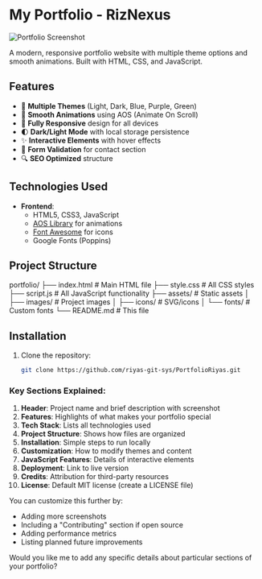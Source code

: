 # My Portfolio - RizNexus

![Portfolio Screenshot](https://i.ibb.co/.../portfolio-screenshot.png) <!-- Add your screenshot here -->

A modern, responsive portfolio website with multiple theme options and smooth animations. Built with HTML, CSS, and JavaScript.

## Features

- 🎨 **Multiple Themes** (Light, Dark, Blue, Purple, Green)
- 🚀 **Smooth Animations** using AOS (Animate On Scroll)
- 📱 **Fully Responsive** design for all devices
- 🌓 **Dark/Light Mode** with local storage persistence
- ✨ **Interactive Elements** with hover effects
- 📝 **Form Validation** for contact section
- 🔍 **SEO Optimized** structure

## Technologies Used

- **Frontend**: 
  - HTML5, CSS3, JavaScript
  - [AOS Library](https://michalsnik.github.io/aos/) for animations
  - [Font Awesome](https://fontawesome.com/) for icons
  - Google Fonts (Poppins)

## Project Structure
portfolio/
├── index.html # Main HTML file
├── style.css # All CSS styles
├── script.js # All JavaScript functionality
├── assets/ # Static assets
│ ├── images/ # Project images
│ ├── icons/ # SVG/icons
│ └── fonts/ # Custom fonts
└── README.md # This file

## Installation

1. Clone the repository:
   ```bash
   git clone https://github.com/riyas-git-sys/PortfolioRiyas.git

### Key Sections Explained:

1. **Header**: Project name and brief description with screenshot
2. **Features**: Highlights of what makes your portfolio special
3. **Tech Stack**: Lists all technologies used
4. **Project Structure**: Shows how files are organized
5. **Installation**: Simple steps to run locally
6. **Customization**: How to modify themes and content
7. **JavaScript Features**: Details of interactive elements
8. **Deployment**: Link to live version
9. **Credits**: Attribution for third-party resources
10. **License**: Default MIT license (create a LICENSE file)

You can customize this further by:
- Adding more screenshots
- Including a "Contributing" section if open source
- Adding performance metrics
- Listing planned future improvements

Would you like me to add any specific details about particular sections of your portfolio?

